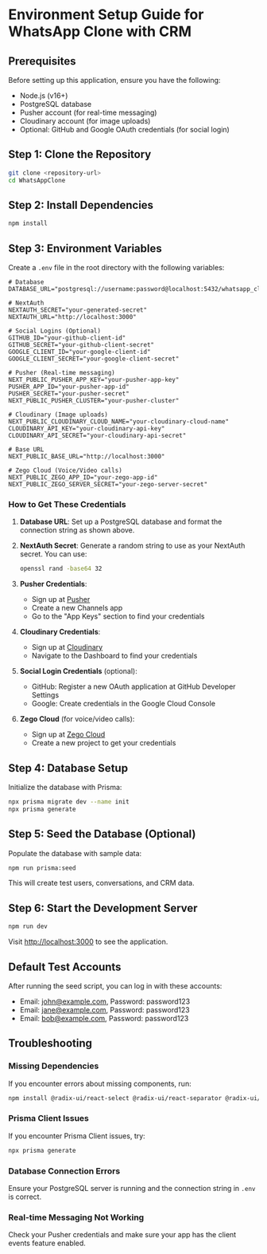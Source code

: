# Environment Setup Guide for WhatsApp Clone with CRM

## Prerequisites

Before setting up this application, ensure you have the following:

- Node.js (v16+)
- PostgreSQL database
- Pusher account (for real-time messaging)
- Cloudinary account (for image uploads)
- Optional: GitHub and Google OAuth credentials (for social login)

## Step 1: Clone the Repository

```bash
git clone <repository-url>
cd WhatsAppClone
```

## Step 2: Install Dependencies

```bash
npm install
```

## Step 3: Environment Variables

Create a `.env` file in the root directory with the following variables:

```
# Database
DATABASE_URL="postgresql://username:password@localhost:5432/whatsapp_clone"

# NextAuth
NEXTAUTH_SECRET="your-generated-secret"
NEXTAUTH_URL="http://localhost:3000"

# Social Logins (Optional)
GITHUB_ID="your-github-client-id"
GITHUB_SECRET="your-github-client-secret"
GOOGLE_CLIENT_ID="your-google-client-id"
GOOGLE_CLIENT_SECRET="your-google-client-secret"

# Pusher (Real-time messaging)
NEXT_PUBLIC_PUSHER_APP_KEY="your-pusher-app-key"
PUSHER_APP_ID="your-pusher-app-id"
PUSHER_SECRET="your-pusher-secret"
NEXT_PUBLIC_PUSHER_CLUSTER="your-pusher-cluster"

# Cloudinary (Image uploads)
NEXT_PUBLIC_CLOUDINARY_CLOUD_NAME="your-cloudinary-cloud-name"
CLOUDINARY_API_KEY="your-cloudinary-api-key"
CLOUDINARY_API_SECRET="your-cloudinary-api-secret"

# Base URL
NEXT_PUBLIC_BASE_URL="http://localhost:3000"

# Zego Cloud (Voice/Video calls)
NEXT_PUBLIC_ZEGO_APP_ID="your-zego-app-id"
NEXT_PUBLIC_ZEGO_SERVER_SECRET="your-zego-server-secret"
```

### How to Get These Credentials

1. **Database URL**: Set up a PostgreSQL database and format the connection string as shown above.

2. **NextAuth Secret**: Generate a random string to use as your NextAuth secret. You can use:
   ```bash
   openssl rand -base64 32
   ```

3. **Pusher Credentials**:
   - Sign up at [Pusher](https://pusher.com/)
   - Create a new Channels app
   - Go to the "App Keys" section to find your credentials

4. **Cloudinary Credentials**:
   - Sign up at [Cloudinary](https://cloudinary.com/)
   - Navigate to the Dashboard to find your credentials

5. **Social Login Credentials** (optional):
   - GitHub: Register a new OAuth application at GitHub Developer Settings
   - Google: Create credentials in the Google Cloud Console

6. **Zego Cloud** (for voice/video calls):
   - Sign up at [Zego Cloud](https://www.zegocloud.com/)
   - Create a new project to get your credentials

## Step 4: Database Setup

Initialize the database with Prisma:

```bash
npx prisma migrate dev --name init
npx prisma generate
```

## Step 5: Seed the Database (Optional)

Populate the database with sample data:

```bash
npm run prisma:seed
```

This will create test users, conversations, and CRM data.

## Step 6: Start the Development Server

```bash
npm run dev
```

Visit [http://localhost:3000](http://localhost:3000) to see the application.

## Default Test Accounts

After running the seed script, you can log in with these accounts:

- Email: john@example.com, Password: password123
- Email: jane@example.com, Password: password123
- Email: bob@example.com, Password: password123

## Troubleshooting

### Missing Dependencies

If you encounter errors about missing components, run:

```bash
npm install @radix-ui/react-select @radix-ui/react-separator @radix-ui/react-tabs cmdk
```

### Prisma Client Issues

If you encounter Prisma Client issues, try:

```bash
npx prisma generate
```

### Database Connection Errors

Ensure your PostgreSQL server is running and the connection string in `.env` is correct.

### Real-time Messaging Not Working

Check your Pusher credentials and make sure your app has the client events feature enabled. 